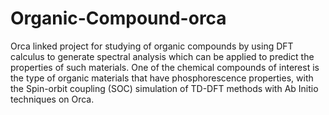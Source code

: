 # Organic-Compound-orca
Orca linked project for studying of organic compounds by using DFT calculus to generate spectral analysis which can be applied to predict the properties of such materials. One of the chemical compounds of interest is the type of organic materials that have phosphorescence properties, with the Spin-orbit coupling (SOC) simulation of TD-DFT methods with Ab Initio techniques on Orca. 
